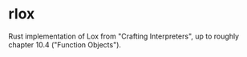 # rlox

Rust implementation of Lox from "Crafting Interpreters", up to roughly chapter 10.4 ("Function Objects").
